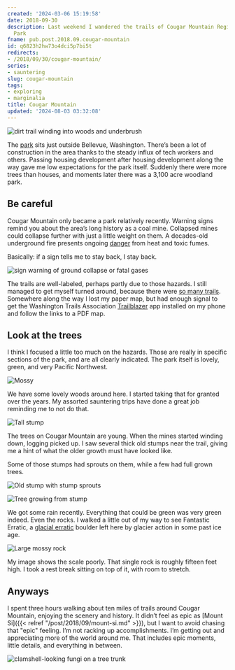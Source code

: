 ```yaml
---
created: '2024-03-06 15:19:58'
date: 2018-09-30
description: Last weekend I wandered the trails of Cougar Mountain Regional Wildland
  Park
fname: pub.post.2018.09.cougar-mountain
id: q6823h2hw73o4dci5p7bi5t
redirects:
- /2018/09/30/cougar-mountain/
series:
- sauntering
slug: cougar-mountain
tags:
- exploring
- marginalia
title: Cougar Mountain
updated: '2024-08-03 03:32:08'
---
```


![dirt trail winding into woods and underbrush](assets/img/2018/cover-2018-09-30.jpg)

The [park](https://www.kingcounty.gov/services/parks-recreation/parks/parks-and-natural-lands/popular-parks/cougar.aspx) sits just outside Bellevue, Washington. There’s been a lot of construction in the area thanks to the steady influx of tech workers and others. Passing housing development after housing development along the way gave me low expectations for the park itself. Suddenly there were more trees than houses, and moments later there was a 3,100 acre woodland park.

## Be careful

Cougar Mountain only became a park relatively recently. Warning signs remind you about the area’s long history as a coal mine. Collapsed mines could collapse further with just a little weight on them. A decades-old underground fire presents ongoing [danger](https://www.heraldnet.com/news/cougar-mountain-mines-still-a-danger/) from heat and toxic fumes.

Basically: if a sign tells me to stay back, I stay back.

![sign warning of ground collapse or fatal gases](assets/img/2018/warning-sign.jpg "Pay attention to the warning signs")

The trails are well-labeled, perhaps partly due to those hazards. I still managed to get myself turned around, because there were [so many trails](https://en.wikipedia.org/wiki/Cougar_Mountain_Regional_Wildland_Park#Official_Trails). Somewhere along the way I lost my paper map, but had enough signal to get the Washington Trails Association [Trailblazer](https://www.wta.org/our-work/about/trailblazer-mobile-app) app installed on my phone and follow the links to a PDF map.

## Look at the trees

I think I focused a little too much on the hazards. Those are really in specific sections of the park, and are all clearly indicated. The park itself is lovely, green, and very Pacific Northwest.

![Mossy](assets/img/2018/mossy.jpg)

We have some lovely woods around here. I started taking that for granted over the years. My assorted sauntering trips have done a great job reminding me to not do that.

![Tall stump](assets/img/2018/tall-stump.jpg)

The trees on Cougar Mountain are young. When the mines started winding down, logging picked up. I saw several thick old stumps near the trail, giving me a hint of what the older growth must have looked like.

Some of those stumps had sprouts on them, while a few had full grown trees.

![Old stump with stump sprouts](assets/img/2018/old-stump.jpg)

![Tree growing from stump](assets/img/2018/stump-tree.jpg)

We got some rain recently. Everything that could be green was very green indeed. Even the rocks. I walked a little out of my way to see Fantastic Erratic, a [glacial erratic](https://en.wikipedia.org/wiki/Glacial_erratic) boulder left here by glacier action in some past ice age.

![Large mossy rock](assets/img/2018/fantastic-erratic.jpg "Fantastic Erratic")

My image shows the scale poorly. That single rock is roughly fifteen feet high. I took a rest break sitting on top of it, with room to stretch.

## Anyways

I spent three hours walking about ten miles of trails around Cougar Mountain, enjoying the scenery and history. It didn’t feel as epic as [Mount Si]({{< relref "/post/2018/09/mount-si.md" >}}), but I want to avoid chasing that "epic" feeling. I’m not racking up accomplishments. I’m getting out and appreciating more of the world around me. That includes epic moments, little details, and everything in between.

![clamshell-looking fungi on a tree trunk](assets/img/2018/fungi.jpg "Look! Fungus!")